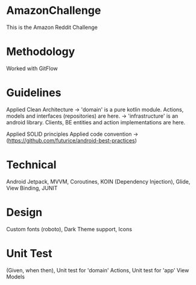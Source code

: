 # AmazonChallenge
This is the Amazon Reddit Challenge

# Methodology
Worked with GitFlow

# Guidelines
Applied Clean Architecture -> 'domain' is a pure kotlin module. Actions, models and interfaces (repositories) are here.
                           -> 'infrastructure' is an android library. Clients, BE entities and action implementations are here.
                          
Applied SOLID principles
Applied code convention -> (https://github.com/futurice/android-best-practices)

# Technical
Android Jetpack,
MVVM,
Coroutines,
KOIN (Dependency Injection),
Glide,
View Binding,
JUNIT

# Design
Custom fonts (roboto),
Dark Theme support,
Icons

# Unit Test
(Given, when then),
Unit test for 'domain' Actions,
Unit test for 'app' View Models
